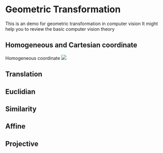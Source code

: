 # Geometric Transformation
This is an demo for geometric transformation in computer vision
It might help you to review the basic computer vision theory

## Homogeneous and Cartesian coordinate
Homogeneous coordinate
<img src="https://render.githubusercontent.com/render/math?math= \textbf{ \tilde{x} }">


## Translation

## Euclidian

## Similarity

## Affine

## Projective
